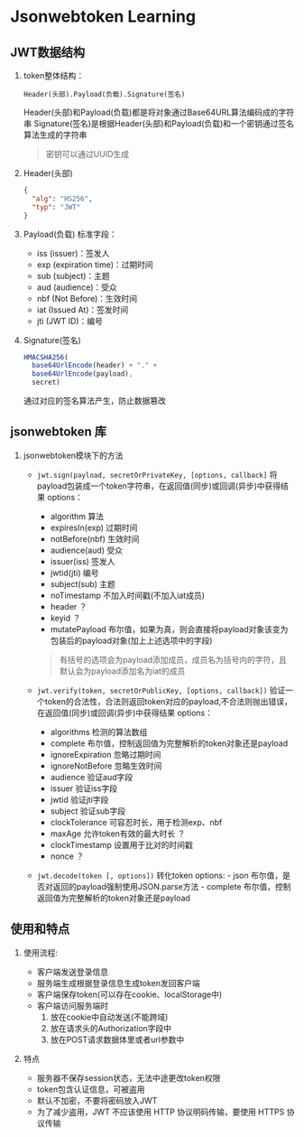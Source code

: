 # Jsonwebtoken Learning


## JWT数据结构
1. token整体结构：
   ```
   Header(头部).Payload(负载).Signature(签名)
   ```
   Header(头部)和Payload(负载)都是将对象通过Base64URL算法编码成的字符串
   Signature(签名)是根据Header(头部)和Payload(负载)和一个密钥通过签名算法生成的字符串

   >密钥可以通过UUID生成

2. Header(头部)
   ```json
   {
     "alg": "HS256",
     "typ": "JWT"
   }
   ```

3. Payload(负载)
   标准字段：
   - iss (issuer)：签发人
   - exp (expiration time)：过期时间
   - sub (subject)：主题
   - aud (audience)：受众
   - nbf (Not Before)：生效时间
   - iat (Issued At)：签发时间
   - jti (JWT ID)：编号

4. Signature(签名)
   ```js
   HMACSHA256(
     base64UrlEncode(header) + "." +
     base64UrlEncode(payload),
     secret)
   ```
   通过对应的签名算法产生，防止数据篡改

## jsonwebtoken 库


1. jsonwebtoken模块下的方法

   - `jwt.sign(payload, secretOrPrivateKey, [options, callback]` 
      将payload包装成一个token字符串，在返回值(同步)或回调(异步)中获得结果
      options：
        - algorithm 算法
        - expiresIn(exp) 过期时间
        - notBefore(nbf) 生效时间
        - audience(aud) 受众
        - issuer(iss) 签发人
        - jwtid(jti) 编号
        - subject(sub) 主题
        - noTimestamp 不加入时间戳(不加入iat成员)
        - header ？
        - keyid ？
        - mutatePayload 布尔值，如果为真，则会直接将payload对象该变为包装后的payload对象(加上上述选项中的字段)
        >有括号的选项会为payload添加成员，成员名为括号内的字符，且默认会为payload添加名为iat的成员

   - `jwt.verify(token, secretOrPublicKey, [options, callback])`
      验证一个token的合法性，合法则返回token对应的payload,不合法则抛出错误，在返回值(同步)或回调(异步)中获得结果
      options：
        - algorithms 检测的算法数组
        - complete 布尔值，控制返回值为完整解析的token对象还是payload
        - ignoreExpiration 忽略过期时间
        - ignoreNotBefore 忽略生效时间
        - audience 验证aud字段
        - issuer 验证iss字段
        - jwtid 验证jti字段
        - subject 验证sub字段
        - clockTolerance 可容忍时长，用于检测exp、nbf
        - maxAge 允许token有效的最大时长 ？
        - clockTimestamp 设置用于比对的时间戳
        - nonce ？


   - `jwt.decode(token [, options])` 
      转化token
      options:
         - json 布尔值，是否对返回的payload强制使用JSON.parse方法
         - complete 布尔值，控制返回值为完整解析的token对象还是payload


## 使用和特点

1. 使用流程:
   - 客户端发送登录信息
   - 服务端生成根据登录信息生成token发回客户端
   - 客户端保存token(可以存在cookie、localStorage中)
   - 客户端访问服务端时
      1. 放在cookie中自动发送(不能跨域)
      2. 放在请求头的Authorization字段中
      3. 放在POST请求数据体里或者url参数中

2. 特点
   - 服务器不保存session状态，无法中途更改token权限
   - token包含认证信息，可被盗用
   - 默认不加密，不要将密码放入JWT
   - 为了减少盗用，JWT 不应该使用 HTTP 协议明码传输，要使用 HTTPS 协议传输